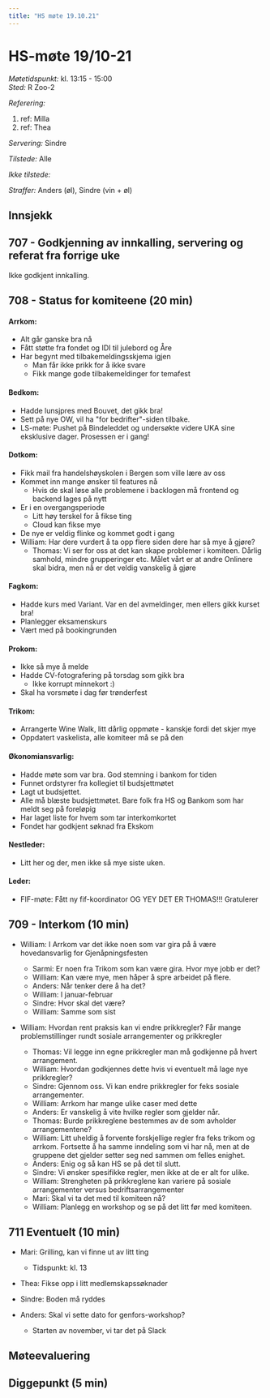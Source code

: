 ```yaml
---
title: "HS møte 19.10.21"
---
```


# HS-møte 19/10-21

*Møtetidspunkt:* kl. 13:15 - 15:00  
*Sted:* R Zoo-2  

*Referering:*  
  1. ref: Milla   
  2. ref: Thea 

*Servering:* Sindre  

*Tilstede:*  Alle

*Ikke tilstede:*  

*Straffer:*  Anders (øl), Sindre (vin + øl)

## Innsjekk  


## 707 - Godkjenning av innkalling, servering og referat fra forrige uke  

Ikke godkjent innkalling.

## 708 - Status for komiteene (20 min)  

#### Arrkom:  

- Alt går ganske bra nå
- Fått støtte fra fondet og IDI til julebord og Åre
- Har begynt med tilbakemeldingsskjema igjen
    - Man får ikke prikk for å ikke svare
    - Fikk mange gode tilbakemeldinger for temafest


#### Bedkom:  

- Hadde lunsjpres med Bouvet, det gikk bra!
- Sett på nye OW, vil ha "for bedrifter"-siden tilbake. 
- LS-møte: Pushet på Bindeleddet og undersøkte videre UKA sine eksklusive dager. Prosessen er i gang!

#### Dotkom:  

- Fikk mail fra handelshøyskolen i Bergen som ville lære av oss
- Kommet inn mange ønsker til features nå 
    - Hvis de skal løse alle problemene i backlogen må frontend og backend lages på nytt
- Er i en overgangsperiode
    - Litt høy terskel for å fikse ting
    - Cloud kan fikse mye
- De nye er veldig flinke og kommet godt i gang
- William: Har dere vurdert å ta opp flere siden dere har så mye å gjøre?
    - Thomas: Vi ser for oss at det kan skape problemer i komiteen. Dårlig samhold, mindre grupperinger etc. Målet vårt er at andre Onlinere skal bidra, men nå er det veldig vanskelig å gjøre

#### Fagkom:  

- Hadde kurs med Variant. Var en del avmeldinger, men ellers gikk kurset bra!
- Planlegger eksamenskurs
- Vært med på bookingrunden  

#### Prokom:  

- Ikke så mye å melde
- Hadde CV-fotografering på torsdag som gikk bra
    - Ikke korrupt minnekort :)
- Skal ha vorsmøte i dag før trønderfest


#### Trikom:  

- Arrangerte Wine Walk, litt dårlig oppmøte - kanskje fordi det skjer mye
- Oppdatert vaskelista, alle komiteer må se på den

#### Økonomiansvarlig:  

- Hadde møte som var bra. God stemning i bankom for tiden
- Funnet ordstyrer fra kollegiet til budsjettmøtet
- Lagt ut budsjettet.
- Alle må blæste budsjettmøtet. Bare folk fra HS og Bankom som har meldt seg på foreløpig
- Har laget liste for hvem som tar interkomkortet
- Fondet har godkjent søknad fra Ekskom

#### Nestleder:  

- Litt her og der, men ikke så mye siste uken. 

#### Leder:  

- FIF-møte: Fått ny fif-koordinator OG YEY DET ER THOMAS!!! Gratulerer 

## 709 - Interkom (10 min)  

- William: I Arrkom var det ikke noen som var gira på å være hovedansvarlig for Gjenåpningsfesten
    - Sarmi: Er noen fra Trikom som kan være gira. Hvor mye jobb er det?
    - William: Kan være mye, men håper å spre arbeidet på flere.
    - Anders: Når tenker dere å ha det?
    - William: I januar-februar
    - Sindre: Hvor skal det være?
    - William: Samme som sist


- William: Hvordan rent praksis kan vi endre prikkregler? Får mange problemstillinger rundt sosiale arrangementer og prikkregler
    - Thomas: Vil legge inn egne prikkregler man må godkjenne på hvert arrangement.
    - William: Hvordan godkjennes dette hvis vi eventuelt må lage nye prikkregler?
    - Sindre: Gjennom oss. Vi kan endre prikkregler for feks sosiale arrangementer.
    - William: Arrkom har mange ulike caser med dette
    - Anders: Er vanskelig å vite hvilke regler som gjelder når. 
    - Thomas: Burde prikkreglene bestemmes av de som avholder arrangementene?
    - William: Litt uheldig å forvente forskjellige regler fra feks trikom og arrkom. Fortsette å ha samme inndeling som vi har nå, men at de gruppene det gjelder setter seg ned sammen om felles enighet.
    - Anders: Enig og så kan HS se på det til slutt.
    - Sindre: Vi ønsker spesifikke regler, men ikke at de er alt for ulike. 
    - William: Strengheten på prikkreglene kan variere på sosiale arrangementer versus bedriftsarrangementer
    - Mari: Skal vi ta det med til komiteen nå?
    - William: Planlegg en workshop og se på det litt før med komiteen. 


## 711 Eventuelt (10 min)  

- Mari: Grilling, kan vi finne ut av litt ting
    - Tidspunkt: kl. 13

- Thea: Fikse opp i litt medlemskapssøknader

- Sindre: Boden må ryddes

- Anders: Skal vi sette dato for genfors-workshop?
    - Starten av november, vi tar det på Slack


## Møteevaluering  


## Diggepunkt (5 min)